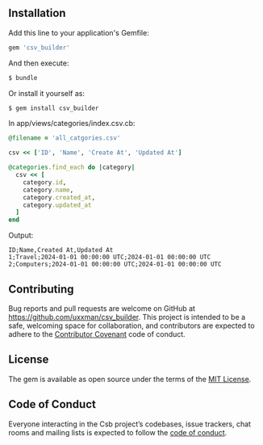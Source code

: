 ## Installation

Add this line to your application's Gemfile:

```ruby
gem 'csv_builder'
```

And then execute:

```bash
$ bundle
```

Or install it yourself as:

```bash
$ gem install csv_builder
```

In app/views/categories/index.csv.cb:

```ruby
@filename = 'all_catgories.csv'

csv << ['ID', 'Name', 'Create At', 'Updated At']

@categories.find_each do |category|
  csv << [
    category.id,
    category.name,
    category.created_at,
    category.updated_at
  ]
end
```

Output:

```csv
ID;Name,Created At,Updated At
1;Travel;2024-01-01 00:00:00 UTC;2024-01-01 00:00:00 UTC
2;Computers;2024-01-01 00:00:00 UTC;2024-01-01 00:00:00 UTC
```


## Contributing

Bug reports and pull requests are welcome on GitHub at https://github.com/uxxman/csv_builder. This project is intended to be a safe, welcoming space for collaboration, and contributors are expected to adhere to the [Contributor Covenant](http://contributor-covenant.org) code of conduct.

## License

The gem is available as open source under the terms of the [MIT License](https://opensource.org/licenses/MIT).

## Code of Conduct

Everyone interacting in the Csb project’s codebases, issue trackers, chat rooms and mailing lists is expected to follow the [code of conduct](https://github.com/uxxman/csv_builder/blob/main/CODE_OF_CONDUCT.md).